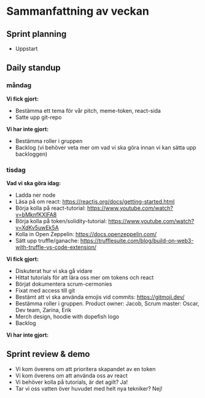 # Sammanfattning av veckan

## Sprint planning
- Uppstart

## Daily standup
### måndag
**Vi fick gjort:**
- Bestämma ett tema för vår pitch, meme-token, react-sida
- Satte upp git-repo

**Vi har inte gjort:**
- Bestämma roller i gruppen
- Backlog (vi behöver veta mer om vad vi ska göra innan vi kan sätta upp backloggen)

### tisdag
**Vad vi ska göra idag:**


- Ladda ner node
- Läsa på om react: https://reactjs.org/docs/getting-started.html
- Börja kolla på react-tutorial: https://www.youtube.com/watch?v=bMknfKXIFA8
- Börja kolla på token/solidity-tutorial: https://www.youtube.com/watch?v=XdKv5uwEk5A
- Kolla in Open Zeppelin: https://docs.openzeppelin.com/
- Sätt upp truffle/ganache: https://trufflesuite.com/blog/build-on-web3-with-truffle-vs-code-extension/

**Vi fick gjort:**
- Diskuterat hur vi ska gå vidare
- Hittat tutorials för att lära oss mer om tokens och react
- Börjat dokumentera scrum-cermonies
- Fixat med access till git
- Bestämt att vi ska använda emojis vid commits: https://gitmoji.dev/
- Bestämma roller i gruppen. Product owner: Jacob, Scrum master: Oscar, Dev team, Zarina, Erik
- Merch design, hoodie with dopefish logo
- Backlog

**Vi har inte gjort:**


## Sprint review & demo
- Vi kom överens om att prioritera skapandet av en token
- Vi kom överens om att använda oss av react
- Vi behöver kolla på tutorials, är det agilt? Ja!
- Tar vi oss vatten över huvudet med helt nya tekniker? Nej! 

